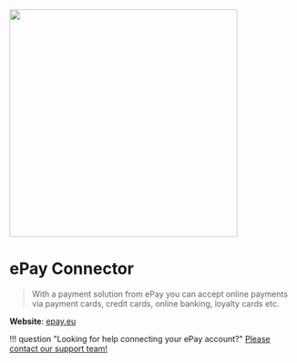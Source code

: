 <img src="https://static.openfintech.io/payment_providers/epay/logo.png?w=400" width="400px" >

# ePay Connector

> With a payment solution from ePay you can accept online payments via payment cards, credit cards, online banking, loyalty cards etc. 

**Website**: [epay.eu](http://www.epay.eu/epay-payment-solutions/)

!!! question "Looking for help connecting your ePay account?"
    [Please contact our support team!](mailto:{{custom.support_email}})